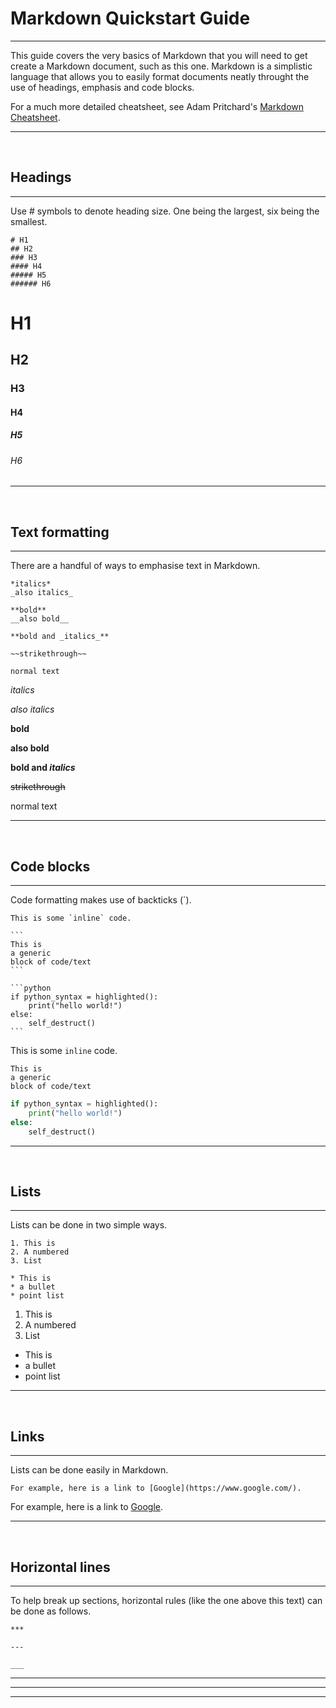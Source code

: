 # Markdown Quickstart Guide
___
This guide covers the very basics of Markdown that you will need to get create a Markdown document, such as this one. Markdown is a simplistic language that allows you to easily format documents neatly throught the use of headings, emphasis and code blocks.

For a much more detailed cheatsheet, see Adam Pritchard's [Markdown Cheatsheet](https://github.com/adam-p/markdown-here/wiki/Markdown-Cheatsheet#hr).
___
<br>

## Headings
___
Use # symbols to denote heading size. One being the largest, six being the smallest.

```
# H1
## H2
### H3
#### H4
##### H5
###### H6
```
# H1
## H2
### H3
#### H4
##### H5
###### H6
___
<br>

## Text formatting
___
There are a handful of ways to emphasise text in Markdown.

```
*italics*
_also italics_

**bold**
__also bold__

**bold and _italics_**

~~strikethrough~~

normal text
```
*italics*

_also italics_

**bold**

__also bold__

**bold and _italics_**

~~strikethrough~~

normal text
___
<br>

## Code blocks
___
Code formatting makes use of backticks (`).

    This is some `inline` code.
    
    ```
    This is
    a generic
    block of code/text
    ```
    
    ```python
    if python_syntax = highlighted():
        print("hello world!")
    else:
        self_destruct()
    ```
This is some `inline` code.

```
This is
a generic
block of code/text
```

```python
if python_syntax = highlighted():
    print("hello world!")
else:
    self_destruct()
```
___
<br>

## Lists
___
Lists can be done in two simple ways.

```
1. This is
2. A numbered
3. List

* This is
* a bullet
* point list
```
1. This is
2. A numbered
3. List

* This is
* a bullet
* point list
___
<br>

## Links
___
Lists can be done easily in Markdown.

```
For example, here is a link to [Google](https://www.google.com/).
```
For example, here is a link to [Google](https://www.google.com/).
___
<br>


## Horizontal lines
___
To help break up sections, horizontal rules (like the one above this text) can be done as follows.

```
***

---

___
```
***

---

___